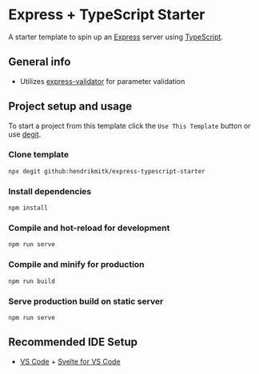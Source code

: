 # Express + TypeScript Starter

A starter template to spin up an [Express](https://expressjs.com/) server using [TypeScript](https://www.typescriptlang.org/).

## General info

- Utilizes [express-validator](https://express-validator.github.io/docs) for parameter validation

## Project setup and usage

To start a project from this template click the `Use This Template` button or use [degit](https://github.com/Rich-Harris/degit).

### Clone template

```shell
npx degit github:hendrikmitk/express-typescript-starter
```

### Install dependencies

```shell
npm install
```

### Compile and hot-reload for development

```shell
npm run serve
```

### Compile and minify for production

```shell
npm run build
```

### Serve production build on static server

```shell
npm run serve
```

## Recommended IDE Setup

- [VS Code](https://code.visualstudio.com/) + [Svelte for VS Code](https://marketplace.visualstudio.com/items?itemName=svelte.svelte-vscode)

